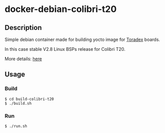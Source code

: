 # docker-debian-colibri-t20

## Description

Simple debian container made for building yocto image for [Toradex](https://www.toradex.com/) boards.

In this case stable V2.8 Linux BSPs release for Colibri T20.

More details: [here](https://developer.toradex.com/knowledge-base/board-support-package/openembedded-(core))

## Usage

### Build

```
$ cd build-colibri-t20
$ ./build.sh
```

### Run

```
$ ./run.sh

```

